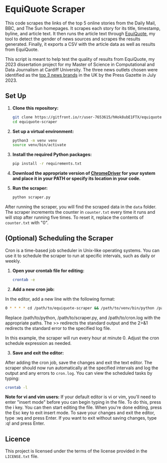 # EquiQuote Scraper

This code scrapes the links of the top 5 online stories from the Daily Mail, BBC, and The Sun homepages. It scrapes each story for its title, timestamp, byline, and article text. It then runs the article text through [EquiQuote](https://github.com/mawrxyz/source-gender-tool/), my tool to detect the gender of news sources and scrapes the results generated. Finally, it exports a CSV with the article data as well as results from EquiQuote.

This script is meant to help test the quality of results from EquiQuote, my 2023 dissertation project for my Master of Science in Computational and Data Journalism at Cardiff University. The three news outlets chosen were identified as the [top 3 news brands](https://pressgazette.co.uk/media-audience-and-business-data/media_metrics/most-popular-websites-news-uk-monthly-2/) in the UK by the Press Gazette in July 2023.

## Set Up

1. **Clone this repository:**

   ```bash
   git clone https://gitfront.io/r/user-7653615/hHok8ubE1FTX/equiquote-scraper.git
   cd equiquote-scraper
   ```

2. **Set up a virtual environment:**

   ```bash
   python3 -m venv venv
   source venv/bin/activate
   ```

3. **Install the required Python packages:**

   ```bash
   pip install -r requirements.txt
   ```
4. **Download the appropriate version of [ChromeDriver](https://chromedriver.chromium.org/home) for your system and place it in your PATH or specify its location in your code.**

5. **Run the scraper:**

    ```bash
    python scraper.py
    ```

After running the scraper, you will find the scraped data in the `data` folder. The scraper increments the counter in `counter.txt` every time it runs and will stop after running five times. To reset it, replace the contents of `counter.txt` with "0".

## (Optional) Scheduling the Scraper

Cron is a time-based job scheduler in Unix-like operating systems. You can use it to schedule the scraper to run at specific intervals, such as daily or weekly.

1. **Open your crontab file for editing:**

   ```bash
   crontab -e
   ```

2. **Add a new cron job:**

In the editor, add a new line with the following format:

   ```bash
   0 * * * * cd /path/to/equiquote-scraper && /path/to/venv/bin/python /path/to/equiquote-scraper/scraper.py >> /path/to/equiquote-scraper/cron.log 2>&1
   ```

Replace /path/to/python, /path/to/scraper.py, and /path/to/cron.log with the appropriate paths. The >> redirects the standard output and the 2>&1 redirects the standard error to the specified log file.

In this example, the scraper will run every hour at minute 0. Adjust the cron schedule expression as needed.

3. **Save and exit the editor:**

After adding the cron job, save the changes and exit the text editor. The scraper should now run automatically at the specified intervals and log the output and any errors to `cron.log`. You can view the scheduled tasks by typing: 

   ```bash
   crontab -l
   ```

**Note for vi and vim users:** If your default editor is vi or vim, you'll need to enter "insert mode" before you can begin typing in the file. To do this, press the i key. You can then start editing the file. When you're done editing, press the Esc key to exit insert mode. To save your changes and exit the editor, type :wq and press Enter. If you want to exit without saving changes, type :q! and press Enter.

## Licence
This project is licensed under the terms of the license provided in the `LICENSE.txt` file.